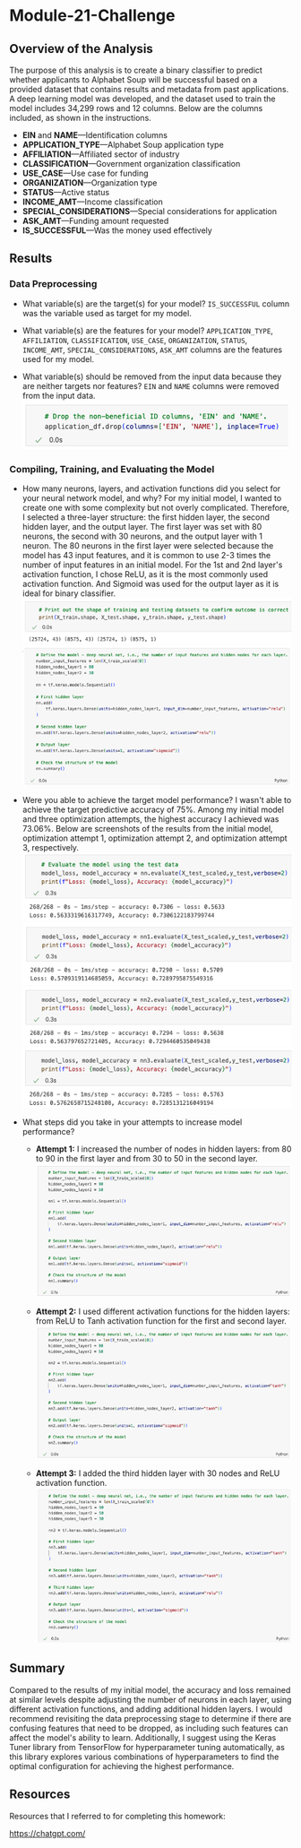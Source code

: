 # Module-21-Challenge

## Overview of the Analysis

The purpose of this analysis is to create a binary classifier to predict whether applicants to Alphabet Soup will be successful based on a provided dataset that contains results and metadata from past applications. A deep learning model was developed, and the dataset used to train the model includes 34,299 rows and 12 columns. Below are the columns included, as shown in the instructions.

- **EIN** and **NAME**—Identification columns
- **APPLICATION_TYPE**—Alphabet Soup application type
- **AFFILIATION**—Affiliated sector of industry
- **CLASSIFICATION**—Government organization classification
- **USE_CASE**—Use case for funding
- **ORGANIZATION**—Organization type
- **STATUS**—Active status
- **INCOME_AMT**—Income classification
- **SPECIAL_CONSIDERATIONS**—Special considerations for application
- **ASK_AMT**—Funding amount requested
- **IS_SUCCESSFUL**—Was the money used effectively

## Results

### Data Preprocessing

- What variable(s) are the target(s) for your model? `IS_SUCCESSFUL` column was the variable used as target for my model.

- What variable(s) are the features for your model? `APPLICATION_TYPE`, `AFFILIATION`, `CLASSIFICATION`, `USE_CASE`, `ORGANIZATION`, `STATUS`, `INCOME_AMT`, `SPECIAL_CONSIDERATIONS`, `ASK_AMT` columns are the features used for my model.

- What variable(s) should be removed from the input data because they are neither targets nor features? `EIN` and `NAME` columns were removed from the input data.
![Variables removed](Image/variables_removed.png)

### Compiling, Training, and Evaluating the Model

- How many neurons, layers, and activation functions did you select for your neural network model, and why? For my initial model, I wanted to create one with some complexity but not overly complicated. Therefore, I selected a three-layer structure: the first hidden layer, the second hidden layer, and the output layer. The first layer was set with 80 neurons, the second with 30 neurons, and the output layer with 1 neuron. The 80 neurons in the first layer were selected because the model has 43 input features, and it is common to use 2-3 times the number of input features in an initial model. For the 1st and 2nd layer's activation function, I chose ReLU, as it is the most commonly used activation function. And Sigmoid was used for the output layer as it is ideal for binary classifier.
![Shape of training and testing dataset](Image/training_testing_shape.png)
![Initial model structure](Image/initial_model_structure.png)

- Were you able to achieve the target model performance? I wasn't able to achieve the target predictive accuracy of 75%. Among my initial model and three optimization attempts, the highest accuracy I achieved was 73.06%. Below are screenshots of the results from the initial model, optimization attempt 1, optimization attempt 2, and optimization attempt 3, respectively.
![Initial model result](Image/initial_model_result.png)
![Attemp model 1 result](Image/attempt1_result.png)
![Attemp model 2 result](Image/attempt2_result.png)
![Attemp model 3 result](Image/attempt3_result.png)

- What steps did you take in your attempts to increase model performance?

  - **Attempt 1:** I increased the number of nodes in hidden layers: from 80 to 90 in the first layer and from 30 to 50 in the second layer.
  ![Attemp model 1 structure](Image/attempt1_structure.png)

  - **Attempt 2:** I used different activation functions for the hidden layers: from ReLU to Tanh activation function for the first and second layer.
  ![Attemp model 2 structure](Image/attempt2_structure.png)

  - **Attempt 3:** I added the third hidden layer with 30 nodes and ReLU activation function.
  ![Attemp model 3 structure](Image/attempt3_structure.png)

## Summary

Compared to the results of my initial model, the accuracy and loss remained at similar levels despite adjusting the number of neurons in each layer, using different activation functions, and adding additional hidden layers. I would recommend revisiting the data preprocessing stage to determine if there are confusing features that need to be dropped, as including such features can affect the model's ability to learn. Additionally, I suggest using the Keras Tuner library from TensorFlow for hyperparameter tuning automatically, as this library explores various combinations of hyperparameters to find the optimal configuration for achieving the highest performance.

## Resources

Resources that I referred to for completing this homework:

<https://chatgpt.com/>